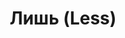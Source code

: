 ---
draft: false
slug: lish-less-5688e5c6
title: Лишь (Less)
type: books
params:
  authors:
  - Andrew Sean Greer, Эндрю Шон Грир
  bookTitle: Лишь (Less)
  book_description: "Накануне своего пятидесятилетия писатель-неудачник Артур Лишь\
    \ получает приглашение на свадьбу бывшего, которого до сих пор не разлюбил.\n\n\
    Пойти на церемонию слишком неловко, но отсиживаться дома — значит признать поражение.\
    \ А потому, отыскав запылившиеся приглашения на все самые сомнительные литературные\
    \ \nмероприятия, он отправляется в кругосветное путешествие...\n\nPROBLEM: You\
    \ are a failed novelist about to turn fifty. A wedding invitation arrives in the\
    \ mail: your boyfriend of the past nine years now engaged to someone else. You\
    \ can’t say yes--it would all be too awkward--and you can’t say no--it would look\
    \ like defeat. On your desk are a series of half-baked literary invitations you’ve\
    \ received from around the world.QUESTION: How do you arrange to skip town?ANSWER:\
    \ You accept them all.If you are Arthur Less.Thus begins an around-the-world-in-eighty-days\
    \ fantasia that will take Arthur Less to Mexico, Italy, Germany, Morocco, India\
    \ and Japan and put thousands of miles between him and the problems he refuses\
    \ to face. What could possibly go wrong?Well: Arthur will almost fall in love\
    \ in Paris, almost fall to his death in Berlin, barely escape to a Moroccan ski\
    \ chalet from a Sahara sandstorm, accidentally book himself as the (only) writer-in-residence\
    \ at a Christian Retreat Center in Southern India, and arrive in Japan too late\
    \ for the cherry blossoms. In between: science fiction fans, crazed academics,\
    \ emergency rooms, starlets, doctors, exes and, on a desert island in the Arabian\
    \ Sea, the last person on Earth he wants to see. Somewhere in there: he will turn\
    \ fifty. The second phase of life, as he thinks of it, falling behind him like\
    \ the second phase of a rocket. There will be his first love. And there will be\
    \ his last.A love story, a satire of the American abroad, a rumination on time\
    \ and the human heart, by an authorThe New York Timeshas hailed as “inspired,\
    \ lyrical,” “elegiac,” “ingenious,” as well as “too sappy by half,”Lessshows a\
    \ writer at the peak of his talents raising the curtain on our shared human comedy."
  cover: https://images-na.ssl-images-amazon.com/images/S/compressed.photo.goodreads.com/books/1524491811i/39927096.jpg
  editions count: '84'
  isbn: '9785604360552'
  languages:
  - Английский, Немецкий, Польский, Русский, Французский
  goodreads_link: https://www.goodreads.com/book/show/49049215
  page_count: '328'
  problem: 'You are a failed novelist about to turn fifty. A wedding invitation arrives
    in the mail: your boyfriend of the past nine years now engaged to someone else.
    You can’t say yes--it would all be too awkward--and you can’t say no--it would
    look like defeat. On your desk are a series of half-baked literary invitations
    you’ve received from around the world.QUESTION: How do you arrange to skip town?ANSWER:
    You accept them all.If you are Arthur Less.Thus begins an around-the-world-in-eighty-days
    fantasia that will take Arthur Less to Mexico, Italy, Germany, Morocco, India
    and Japan and put thousands of miles between him and the problems he refuses to
    face. What could possibly go wrong?Well: Arthur will almost fall in love in Paris,
    almost fall to his death in Berlin, barely escape to a Moroccan ski chalet from
    a Sahara sandstorm, accidentally book himself as the (only) writer-in-residence
    at a Christian Retreat Center in Southern India, and arrive in Japan too late
    for the cherry blossoms. In between: science fiction fans, crazed academics, emergency
    rooms, starlets, doctors, exes and, on a desert island in the Arabian Sea, the
    last person on Earth he wants to see. Somewhere in there: he will turn fifty.
    The second phase of life, as he thinks of it, falling behind him like the second
    phase of a rocket. There will be his first love. And there will be his last.A
    love story, a satire of the American abroad, a rumination on time and the human
    heart, by an authorThe New York Timeshas hailed as “inspired, lyrical,” “elegiac,”
    “ingenious,” as well as “too sappy by half,”Lessshows a writer at the peak of
    his talents raising the curtain on our shared human comedy.'
  publication_year: '2017'
  publishers:
  - Popcorn books
  russian_audioversion: 'no'
  russian_translation_status: exists
  series: Arthur Less
  short_book_description: Накануне своего пятидесятилетия писатель-неудачник Артур
    Лишь получает приглашение на свадьбу бывшего, которого до сих пор не разлюбил...
  tags:
  - Arthur Less
  - Authors
  - Authors fiction
  - Berlin
  - Carlos Pelu
  - Fiction humorous
  - Fiction humorous general
  - Fiction satire
  - Freddy Pelu
  - Gay men fiction
  - Gay novelists
  - Homoseksualizm
  - Humorous
  - Humour
  - India
  - Japan
  - Kryzys wieku średniego
  - LGBTQ+
  - Literary
  - Marian Brownburn
  - Mexico City
  - Miłość
  - Morocco
  - New York City
  - New York Times reviewed
  - Paris
  - Pisarze
  - Podróże dookoła świata
  - Present
  - Robert Brownburn
  - San Francisco
  - Turin Italy
  - Voyages and travels
  - audiobook
  - contemporary
  - fiction
  - gay
  - humor
  - literary fiction
  - new york times bestseller
  - novels
  - queer
  - romance
---